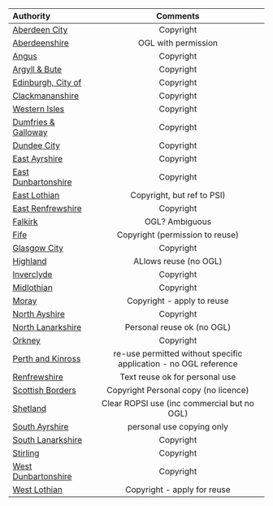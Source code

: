 |Authority| Comments|
|:------|:--------:|
|[Aberdeen City](https://www.aberdeencity.gov.uk/terms-and-conditions)| Copyright|
|[Aberdeenshire](https://www.aberdeenshire.gov.uk/online/re-use-information/)|OGL with permission|
|[Angus](https://www.angus.gov.uk/terms_and_disclaimer)|Copyright|
|[Argyll & Bute](https://www.argyll-bute.gov.uk/privacy-policy)|Copyright|
|[Edinburgh, City of](http://www.edinburgh.gov.uk/terms)|Copyright|
|[Clackmananshire](https://www.clacks.gov.uk/)|Copyright|
|[Western Isles](https://www.cne-siar.gov.uk)|Copyright|
|[Dumfries & Galloway](https://www.dumgal.gov.uk/)| Copyright|
|[Dundee City](https://www.dundeecity.gov.uk/)| Copyright|
|[East Ayrshire](https://www.east-ayrshire.gov.uk/help/CopyrightandDisclaimer.aspx)|Copyright|
|[East Dunbartonshire](https://www.eastdunbarton.gov.uk/copyright-disclaimer)| Copyright|
|[East Lothian](https://www.eastlothian.gov.uk/info/210598/access_to_information/12300/access_to_information/5)| Copyright, but ref to PSI)|
|[East Renfrewshire](https://www.eastrenfrewshire.gov.uk/Home)|Copyright|
|[Falkirk](http://www.falkirk.gov.uk/services/council-democracy/access-to-information/reuse-information.aspx)|OGL? Ambiguous|
|[Fife](https://www.fifedirect.org.uk/footer/index.cfm?fuseaction=tandc.display#section2)|Copyright (permission to reuse)|
|[Glasgow City](https://www.glasgow.gov.uk/index.aspx?articleid=17250)|Copyright|
|[Highland](https://www.highland.gov.uk/info/591/council_and_government/724/terms_and_disclaimer)|ALlows reuse (no OGL)|
|[Inverclyde](https://www.inverclyde.gov.uk/site-basics/copyright)|Copyright|
|[Midlothian](https://www.midlothian.gov.uk/terms)|Copyright|
|[Moray](http://www.moray.gov.uk/moray_standard/page_41071.html)|Copyright - apply to reuse |
|[North Ayshire](https://www.north-ayrshire.gov.uk/disclaimer.aspx)|Copyright|
|[North Lanarkshire](https://www.northlanarkshire.gov.uk/index.aspx?articleid=15005)|Personal reuse ok (no OGL)|
|[Orkney](http://www.orkney.gov.uk)|Copyright|
|[Perth and Kinross](https://www.pkc.gov.uk/article/15583/Terms-and-disclaimer)|re-use permitted without specific application - no OGL reference|
|[Renfrewshire](http://www.renfrewshire.gov.uk/article/2202/Copyright)|Text reuse ok for personal use |
|[Scottish Borders](https://www.scotborders.gov.uk/terms)|Copyright Personal copy (no licence)|
|[Shetland](https://www.shetland.gov.uk/information-rights/Re-useofPublicSectorInformation.asp)|Clear ROPSI use (inc commercial but no OGL)|
|[South Ayrshire](https://www.south-ayrshire.gov.uk/terms/)|personal use copying only|
|[South Lanarkshire](http://www.southlanarkshire.gov.uk/term)|Copyright |
|[Stirling](https://www.stirling.gov.uk/council-democracy/information-performance-statistics/service-standards/internet-services-standards/)|Copyright |
|[West Dunbartonshire](http://www.west-dunbarton.gov.uk/terms/)|Copyright|
|[West Lothian](https://www.westlothian.gov.uk/terms)|Copyright - apply for reuse |

